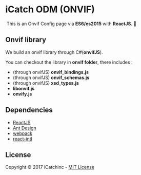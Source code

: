 # iCatch ODM (ONVIF)

  This is an Onvif Config page via **ES6/es2015** with **ReactJS**. :movie_camera:

## Onvif library

  We build an onvif library through C#(**onvifJS**).
 
  You can checkout the library in **onvif folder**, there includes :
 
 * (through onvifJS) **onvif_bindings.js**
 * (through onvifJS) **onvif_schemas.js**
 * (through onvifJS) **xsd_types.js**
 * **libonvif.js**
 * **onvify.js**
 
## Dependencies

 * [ReactJS](https://facebook.github.io/react/)
 * [Ant Design](https://github.com/ant-design)
 * [webpack](https://webpack.github.io/)
 * [react-intl](https://github.com/yahoo/react-intl)
 
## License

 Copyright © 2017 iCatchinc - [MIT License](https://github.com/icatchinc/icatch-odm/blob/master/License)
